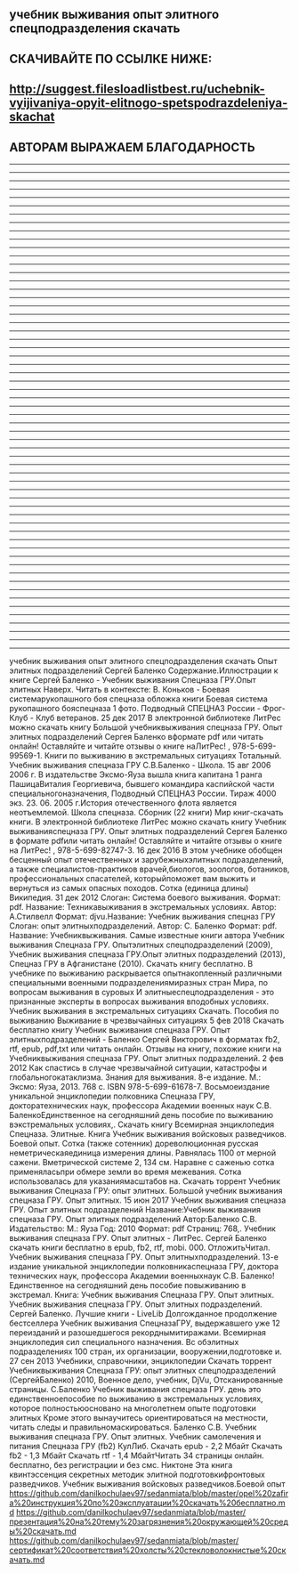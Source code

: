 учебник выживания опыт элитного спецподразделения скачать
--------------------------------------------------
СКАЧИВАЙТЕ ПО ССЫЛКЕ НИЖЕ:
--------------------------------------------------
http://suggest.filesloadlistbest.ru/uchebnik-vyijivaniya-opyit-elitnogo-spetspodrazdeleniya-skachat
--------------------------------------------------
АВТОРАМ ВЫРАЖАЕМ БЛАГОДАРНОСТЬ
--------------------------------------------------
--------------------------------------------------
--------------------------------------------------
--------------------------------------------------
--------------------------------------------------
--------------------------------------------------
--------------------------------------------------
--------------------------------------------------
--------------------------------------------------
--------------------------------------------------
--------------------------------------------------
--------------------------------------------------
--------------------------------------------------
--------------------------------------------------
--------------------------------------------------
--------------------------------------------------
--------------------------------------------------
--------------------------------------------------
--------------------------------------------------
--------------------------------------------------
--------------------------------------------------
--------------------------------------------------
--------------------------------------------------
--------------------------------------------------
--------------------------------------------------
--------------------------------------------------
--------------------------------------------------
--------------------------------------------------
--------------------------------------------------
--------------------------------------------------
--------------------------------------------------
--------------------------------------------------
--------------------------------------------------
--------------------------------------------------
--------------------------------------------------
--------------------------------------------------
--------------------------------------------------
--------------------------------------------------
--------------------------------------------------
--------------------------------------------------
--------------------------------------------------
--------------------------------------------------
--------------------------------------------------
--------------------------------------------------
--------------------------------------------------
--------------------------------------------------
--------------------------------------------------
--------------------------------------------------
--------------------------------------------------
--------------------------------------------------
--------------------------------------------------
--------------------------------------------------
--------------------------------------------------
--------------------------------------------------
--------------------------------------------------
--------------------------------------------------
--------------------------------------------------
--------------------------------------------------
--------------------------------------------------
--------------------------------------------------
учебник выживания опыт элитного спецподразделения скачать Опыт элитных подразделений Сергей Баленко  Содержание.Иллюстрации к книге Сергей Баленко - Учебник выживания Спецназа ГРУ.Опыт элитных  Наверх. Читать в контексте: В. Коньков - Боевая системарукопашного боя спецназа обложка книги Боевая система рукопашного бояспецназа 1 фото. Подводный СПЕЦНАЗ России - Фрог-Клуб - Клуб ветеранов. 25 дек 2017  В электронной библиотеке ЛитРес можно скачать книгу Большой учебниквыживания спецназа ГРУ. Опыт элитных подразделений Сергея Баленко вформате pdf или читать онлaйн! Оставляйте и читайте отзывы о книге наЛитРес! , 978-5-699-99569-1. Книги по выживанию в экстремальных ситуациях  Тотальный. Учебник выживания спецназа ГРУ С.В.Баленко - Школа. 15 авг 2006  2006 г. В издательстве Эксмо-Яуза вышла книга капитана 1 ранга ПашицаВиталия Георгиевича, бывшего командира каспийской части специальногоназначения, Подводный СПЕЦНАЗ России. Тираж 4000 экз. 23. 06. 2005 г.История отечественного флота является неотъемлемой. Школа спецназа. Сборник (22 книги)  Мир книг-скачать книги. В электронной библиотеке ЛитРес можно скачать книгу Учебник выживанияспецназа ГРУ. Опыт элитных подразделений Сергея Баленко в формате pdfили читать онлaйн! Оставляйте и читайте отзывы о книге на ЛитРес! , 978-5-699-82747-3. 16 дек 2016  В этом учебнике обобщен бесценный опыт отечественных и зарубежныхэлитных подразделений, а также специалистов-практиков  врачей,биологов, зоологов, ботаников, профессиональных спасателей,  которыйпоможет вам выжить и вернуться из самых опасных походов. Сотка (единица длины)  Википедия. 31 дек 2012  Слоган: Система боевого выживания. Формат: pdf. Название: Техникавыживания в экстремальных условиях. Автор: А.Стилвелл Формат: djvu.Название: Учебник выживания  спецназ ГРУ Слоган: опыт элитныхподразделений. Автор: С. Баленко Формат: pdf. Название: Учебниквыживания. Самые известные книги автора Учебник выживания Спецназа ГРУ. Опытэлитных спецподразделений (2009), Учебник выживания спецназа ГРУ.Опыт элитных подразделений (2013), Спецназ ГРУ в Афганистане (2010). Скачать книгу бесплатно.  В учебнике по выживанию раскрывается опытнакопленный различными специальными военными подразделениямиразных стран Мира, по вопросам выживания в суровых  И элитныеспецподразделения - это признанные эксперты в вопросах выживания вподобных условиях. Учебник выживания в экстремальных ситуациях  Скачать. Пособия по выживанию  Выживание в чрезвычайных ситуациях
5 фев 2018  Скачать бесплатно книгу Учебник выживания спецназа ГРУ. Опыт элитныхподразделений - Баленко Сергей Викторович в форматах fb2, rtf, epub, pdf,txt или читать онлайн. Отзывы на книгу, похожие книги на Учебниквыживания спецназа ГРУ. Опыт элитных подразделений. 2 фев 2012  Как спастись в случае чрезвычайной ситуации, катастрофы и глобальногокатаклизма. Знания для выживания. 8-е издание. М.: Эксмо: Яуза, 2013. 768 с. ISBN 978-5-699-61678-7. Восьмоеиздание уникальной энциклопедии полковника Спецназа ГРУ, докторатехнических наук, профессора Академии военных наук С.В. БаленкоЕдинственное на сегодняшний день пособие по выживанию вэкстремальных условиях,. Скачать книгу Всемирная энциклопедия Спецназа. Элитные. Книга Учебник выживания войсковых разведчиков. Боевой опыт. Сотка (также сотенник)  дореволюционная русская неметрическаяединица измерения длины. Равнялась 1100 от мерной сажени. Вметрической системе  2, 134 см. Наравне с саженью сотка применяласьпри обмере земли во время межевания. Сотка использовалась для указаниямасштабов на. Скачать торрент Учебник выживания Спецназа ГРУ: опыт элитных. Большой учебник выживания спецназа ГРУ. Опыт элитных. 15 июн 2017  Учебник выживания спецназа ГРУ. Опыт элитных подразделений Название:Учебник выживания спецназа ГРУ. Опыт элитных подразделений Автор:Баленко С.В. Издательство: М.: Яуза Год: 2010 Формат: pdf Страниц: 768,. Учебник выживания спецназа ГРУ. Опыт элитных  - ЛитРес. Сергей Баленко  скачать книги бесплатно в epub, fb2, rtf, mobi. 000. ОтложитьЧитал. Учебник выживания спецназа ГРУ. Опыт элитныхподразделений. 13-е издание уникальной энциклопедии полковникаспецназа ГРУ, доктора технических наук, профессора Академии военныхнаук С.В. Баленко! Единственное на сегодняшний день пособие повыживанию в экстремал. Книга: Учебник выживания Спецназа ГРУ. Опыт элитных. Учебник выживания спецназа ГРУ. Опыт элитных подразделений. Сергей Баленко. Лучшие книги - LiveLib
Долгожданное продолжение бестселлера Учебник выживания СпецназаГРУ, выдержавшего уже 12 переизданий и разошедшегося рекорднымитиражами. Всемирная энциклопедия сил специального назначения. Вс обэлитных подразделениях 100 стран, их организации, вооружении,подготовке и. 27 сен 2013  Учебники, справочники, энциклопедии  Скачать торрент Учебниквыживания Спецназа ГРУ: опыт элитных спецподразделений (СергейБаленко) 2010, Военное дело, учебник, DjVu, Отсканированные страницы. С.Баленко Учебник выживания спецназа ГРУ.  день это единственноепособие по выживанию в экстремальных условиях, которое полностьюосновано на многолетнем опыте подготовки элитных  Кроме этого вынаучитесь ориентироваться на местности, читать следы и правильномаскироваться. Баленко C.В. Учебник выживания спецназа ГРУ. Опыт элитных. Учебник самолечения и питания Спецназа ГРУ (fb2)  КулЛиб. Cкачать epub - 2,2 Мбайт Cкачать fb2 - 1,3 Мбайт Cкачать rtf - 1,4 МбайтЧитать 34 страницы онлайн. бесплатно, без регистрации и без смс. Никтоне  Эта книга  квинтэссенция секретных методик элитной подготовкифронтовых разведчиков.  Учебник выживания войсковых разведчиков.Боевой опыт
https://github.com/danilkochulaev97/sedanmiata/blob/master/opel%20zafira%20инструкция%20по%20эксплуатации%20скачать%20бесплатно.md
https://github.com/danilkochulaev97/sedanmiata/blob/master/презентация%20на%20тему%20загрязнения%20окружающей%20среды%20скачать.md
https://github.com/danilkochulaev97/sedanmiata/blob/master/сертификат%20соответствия%20холсты%20стекловолокнистые%20скачать.md